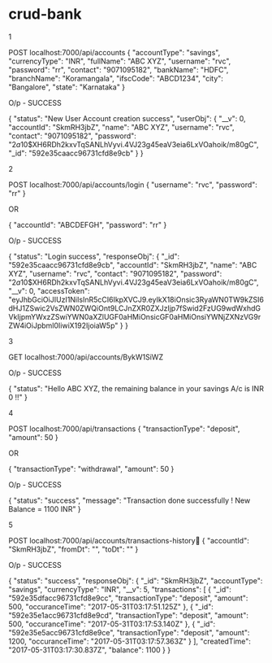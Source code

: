 # crud-bank

1

POST localhost:7000/api/accounts
{
	"accountType": "savings",
	"currencyType": "INR",
	"fullName": "ABC XYZ",
	"username": "rvc",
	"password": "rr",
	"contact": "9071095182",
	"bankName": "HDFC",
	"branchName": "Koramangala",
	"ifscCode": "ABCD1234",
	"city": "Bangalore",
	"state": "Karnataka"
}

O/p - SUCCESS

{
  "status": "New User Account creation success",
  "userObj": {
    "__v": 0,
    "accountId": "SkmRH3jbZ",
    "name": "ABC XYZ",
    "username": "rvc",
    "contact": "9071095182",
    "password": "$2a$10$XH6RDh2kxvTqSANLhVyvi.4VJ23g45eaV3eia6LxVOahoik/m80gC",
    "_id": "592e35caacc96731cfd8e9cb"
  }
}


2

POST localhost:7000/api/accounts/login
{
	"username": "rvc",
	"password": "rr"
}

OR

{
    "accountId": "ABCDEFGH",
	"password": "rr"
}

O/p - SUCCESS

{
  "status": "Login success",
  "responseObj": {
    "_id": "592e35caacc96731cfd8e9cb",
    "accountId": "SkmRH3jbZ",
    "name": "ABC XYZ",
    "username": "rvc",
    "contact": "9071095182",
    "password": "$2a$10$XH6RDh2kxvTqSANLhVyvi.4VJ23g45eaV3eia6LxVOahoik/m80gC",
    "__v": 0,
    "accessToken": "eyJhbGciOiJIUzI1NiIsInR5cCI6IkpXVCJ9.eyIkX18iOnsic3RyaWN0TW9kZSI6dHJ1ZSwic2VsZWN0ZWQiOnt9LCJnZXR0ZXJzIjp7fSwid2FzUG9wdWxhdGVkIjpmYWxzZSwiYWN0aXZlUGF0aHMiOnsicGF0aHMiOnsiYWNjZXNzVG9rZW4iOiJpbml0IiwiX192IjoiaW5p"
  }
}

3

GET localhost:7000/api/accounts/BykW1SiWZ

O/p - SUCCESS

{
  "status": "Hello ABC XYZ, the remaining balance in your savings A/c is INR 0 !!"
}


4

POST localhost:7000/api/transactions
{
	"transactionType": "deposit",
	"amount": 50
}

OR

{
	"transactionType": "withdrawal",
	"amount": 50
}

O/p - SUCCESS

{
  "status": "success",
  "message": "Transaction done successfully ! New Balance = 1100 INR"
}


5

POST localhost:7000/api/accounts/transactions-history
{
	"accountId": "SkmRH3jbZ",
	"fromDt": "",
	"toDt": ""
}

O/p - SUCCESS

{
  "status": "success",
  "responseObj": {
    "_id": "SkmRH3jbZ",
    "accountType": "savings",
    "currencyType": "INR",
    "__v": 5,
    "transactions": [
      {
        "_id": "592e35dfacc96731cfd8e9cc",
        "transactionType": "deposit",
        "amount": 500,
        "occuranceTime": "2017-05-31T03:17:51.125Z"
      },
      {
        "_id": "592e35e1acc96731cfd8e9cd",
        "transactionType": "deposit",
        "amount": 500,
        "occuranceTime": "2017-05-31T03:17:53.140Z"
      },
      {
        "_id": "592e35e5acc96731cfd8e9ce",
        "transactionType": "deposit",
        "amount": 1200,
        "occuranceTime": "2017-05-31T03:17:57.363Z"
      }
    ],
    "createdTime": "2017-05-31T03:17:30.837Z",
    "balance": 1100
  }
}